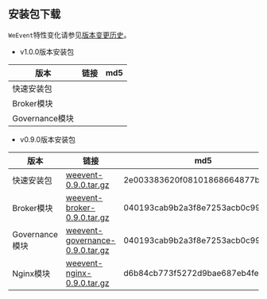## 安装包下载

`WeEvent`特性变化请参见[版本变更历史](../history/changelog.html)。

- v1.0.0版本安装包

| 版本     | 链接 | md5 |
| ---------- | -------- | -------- |
| 快速安装包 |  |    |
| Broker模块 | | |
| Governance模块 | | |



- v0.9.0版本安装包

| 版本     | 链接 | md5 |
| ---------- | -------- | -------- |
| 快速安装包 | [weevent-0.9.0.tar.gz](https://github.com/WeBankFinTech/WeEvent/releases/download/v0.9.0/weevent-0.9.0.tar.gz) |  2e003383620f08101868664877b736df  |
| Broker模块 | [weevent-broker-0.9.0.tar.gz](https://github.com/WeBankFinTech/WeEvent/releases/download/v0.9.0/weevent-0.9.0.tar.gz)  | 040193cab9b2a3f8e7253acb0c9959f1   |
| Governance模块      | [weevent-governance-0.9.0.tar.gz](https://github.com/WeBankFinTech/WeEvent/releases/download/v0.9.0/weevent-governance-0.9.0.tar.gz) | 040193cab9b2a3f8e7253acb0c9959f1  |
| Nginx模块  | [weevent-nginx-0.9.0.tar.gz](https://github.com/WeBankFinTech/WeEvent/releases/download/v0.9.0/weevent-nginx-0.9.0.tar.gz)  | d6b84cb773f5272d9bae687eb4feadf4  |
